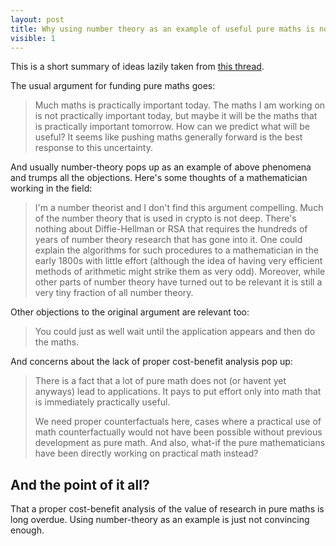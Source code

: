 ```yaml
---
layout: post
title: Why using number theory as an example of useful pure maths is not compelling
visible: 1
---
```


This is a short summary of ideas lazily taken from
[this thread](http://lesswrong.com/lw/4kt/the_value_of_theoretical_research/).

The usual argument for funding pure maths goes:

> Much maths is practically important today. The maths I am working on is not
> practically important today, but maybe it will be the maths that is practically
> important tomorrow. How can we predict what will be useful? It seems like
> pushing maths generally forward is the best response to this uncertainty.

And usually number-theory pops up as an example of above phenomena and trumps
all the objections. Here's some thoughts of a mathematician working in the
field:

> I'm a number theorist and I don't find this argument compelling. Much of the
> number theory that is used in crypto is not deep. There's nothing about
> Diffie-Hellman or RSA that requires the hundreds of years of number theory
> research that has gone into it. One could explain the algorithms for such
> procedures to a mathematician in the early 1800s with little effort (although
> the idea of having very efficient methods of arithmetic might strike them as
> very odd). Moreover, while other parts of number theory have turned out to be
> relevant it is still a very tiny fraction of all number theory.

Other objections to the original argument are relevant too:

> You could just as well wait until the application appears and then do the maths.

And concerns about the lack of proper cost-benefit analysis pop up:

> There is a fact that a lot of pure math does not (or havent yet
> anyways) lead to applications. It pays to put effort only into math that is
> immediately practically useful.
>
> We need proper counterfactuals here, cases where a practical use of math
> counterfactually would not have been possible without previous development as
> pure math. And also, what-if the pure mathematicians have been directly working
> on practical math instead?

## And the point of it all?

That a proper cost-benefit analysis of the value of research in pure maths is long
overdue. Using number-theory as an example is just not convincing enough.
